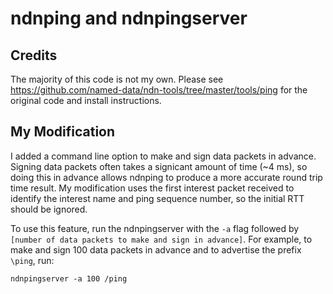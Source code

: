 # ndnping and ndnpingserver

## Credits
The majority of this code is not my own. Please see https://github.com/named-data/ndn-tools/tree/master/tools/ping for the original code and install instructions.

## My Modification
I added a command line option to make and sign data packets in advance. Signing data packets often takes a signicant amount of time (~4 ms), so doing this in advance allows ndnping to produce a more accurate round trip time result. My modification uses the first interest packet received to identify the interest name and ping sequence number, so the initial RTT should be ignored. 

To use this feature, run the ndnpingserver with the `-a` flag followed by `[number of data packets to make and sign in advance]`. For example, to make and sign 100 data packets in advance and to advertise the prefix `\ping`, run:
    
    ndnpingserver -a 100 /ping

